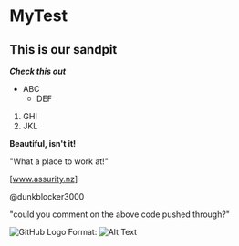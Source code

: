 # MyTest
## This is our sandpit

**_Check this out_**
* ABC 
  * DEF 

1. GHI
2. JKL

**Beautiful, isn't it!**

"What a place to work at!"

[www.assurity.nz]

@dunkblocker3000 

"could you comment on the above code pushed through?"

![GitHub Logo](/images/logo.png)
Format: ![Alt Text](https://www.driven.co.nz/media/100014973/urusd.jpg?width=820)
